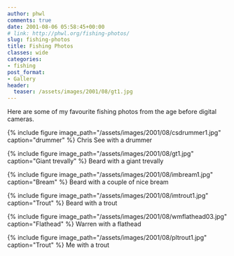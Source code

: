 ```yaml
---
author: phwl
comments: true
date: 2001-08-06 05:58:45+00:00
# link: http://phwl.org/fishing-photos/
slug: fishing-photos
title: Fishing Photos
classes: wide
categories:
- fishing
post_format:
- Gallery
header:
  teaser: /assets/images/2001/08/gt1.jpg
---
```


Here are some of my favourite fishing photos from the age before digital cameras.

{% include figure image_path="/assets/images/2001/08/csdrummer1.jpg" caption="drummer" %}
Chris See with a drummer

{% include figure image_path="/assets/images/2001/08/gt1.jpg" caption="Giant trevally" %}
Beard with a giant trevally

{% include figure image_path="/assets/images/2001/08/imbream1.jpg" caption="Bream" %}
Beard with a couple of nice bream

{% include figure image_path="/assets/images/2001/08/imtrout1.jpg" caption="Trout" %}
Beard with a trout

{% include figure image_path="/assets/images/2001/08/wmflathead03.jpg" caption="Flathead" %}
Warren with a flathead

{% include figure image_path="/assets/images/2001/08/pltrout1.jpg" caption="Trout" %}
Me with a trout

